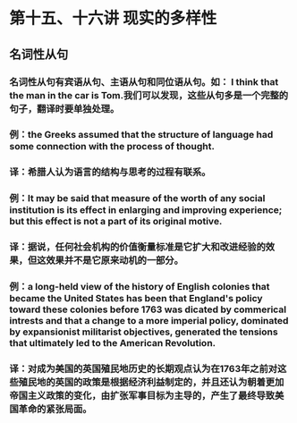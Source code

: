 # 第十五、十六讲 现实的多样性

## 名词性从句

### 名词性从句有宾语从句、主语从句和同位语从句。如： I think that the man in the car is Tom.我们可以发现，这些从句多是一个完整的句子，翻译时要单独处理。

### 例：the Greeks assumed that the structure of language had some connection with the process of thought.

### 译：希腊人认为语言的结构与思考的过程有联系。

### 例：It may be said that measure of the worth of any social institution is its effect in enlarging and improving experience; but this effect is not a part of its original motive.

### 译：据说，任何社会机构的价值衡量标准是它扩大和改进经验的效果，但这效果并不是它原来动机的一部分。

### 例：a long-held view of the history of English colonies that became the United States has been that England's policy toward these colonies before 1763 was dicated by commerical intrests and that a change to a more imperial policy, dominated by expansionist militarist objectives, generated the tensions that ultimately led to the American Revolution.

### 译：对成为美国的英国殖民地历史的长期观点认为在1763年之前对这些殖民地的英国的政策是根据经济利益制定的，并且还认为朝着更加帝国主义政策的变化，由扩张军事目标为主导的，产生了最终导致美国革命的紧张局面。